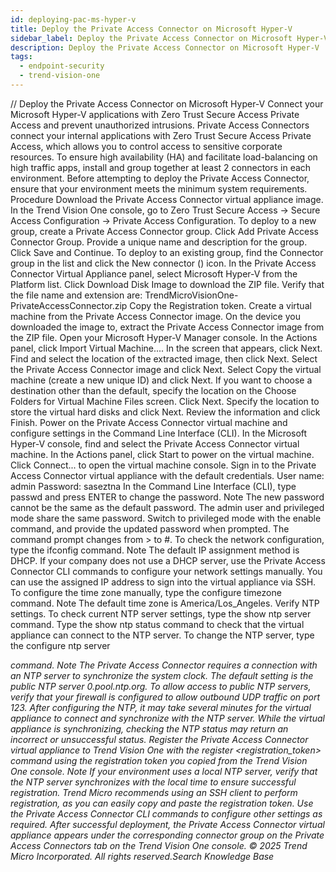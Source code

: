 ```yaml
---
id: deploying-pac-ms-hyper-v
title: Deploy the Private Access Connector on Microsoft Hyper-V
sidebar_label: Deploy the Private Access Connector on Microsoft Hyper-V
description: Deploy the Private Access Connector on Microsoft Hyper-V
tags:
  - endpoint-security
  - trend-vision-one
---
```


/*<![CDATA[*/ $('#title').html($('meta[name=map-description]').attr('content')); /*]]>*/ Deploy the Private Access Connector on Microsoft Hyper-V Connect your Microsoft Hyper-V applications with Zero Trust Secure Access Private Access and prevent unauthorized intrusions. Private Access Connectors connect your internal applications with Zero Trust Secure Access Private Access, which allows you to control access to sensitive corporate resources. To ensure high availability (HA) and facilitate load-balancing on high traffic apps, install and group together at least 2 connectors in each environment. Before attempting to deploy the Private Access Connector, ensure that your environment meets the minimum system requirements. Procedure Download the Private Access Connector virtual appliance image. In the Trend Vision One console, go to Zero Trust Secure Access → Secure Access Configuration → Private Access Configuration. To deploy to a new group, create a Private Access Connector group. Click Add Private Access Connector Group. Provide a unique name and description for the group. Click Save and Continue. To deploy to an existing group, find the Connector group in the list and click the New connector () icon. In the Private Access Connector Virtual Appliance panel, select Microsoft Hyper-V from the Platform list. Click Download Disk Image to download the ZIP file. Verify that the file name and extension are: TrendMicroVisionOne-PrivateAccessConnector.zip Copy the Registration token. Create a virtual machine from the Private Access Connector image. On the device you downloaded the image to, extract the Private Access Connector image from the ZIP file. Open your Microsoft Hyper-V Manager console. In the Actions panel, click Import Virtual Machine.... In the screen that appears, click Next. Find and select the location of the extracted image, then click Next. Select the Private Access Connector image and click Next. Select Copy the virtual machine (create a new unique ID) and click Next. If you want to choose a destination other than the default, specify the location on the Choose Folders for Virtual Machine Files screen. Click Next. Specify the location to store the virtual hard disks and click Next. Review the information and click Finish. Power on the Private Access Connector virtual machine and configure settings in the Command Line Interface (CLI). In the Microsoft Hyper-V console, find and select the Private Access Connector virtual machine. In the Actions panel, click Start to power on the virtual machine. Click Connect... to open the virtual machine console. Sign in to the Private Access Connector virtual appliance with the default credentials. User name: admin Password: saseztna In the Command Line Interface (CLI), type passwd and press ENTER to change the password. Note The new password cannot be the same as the default password. The admin user and privileged mode share the same password. Switch to privileged mode with the enable command, and provide the updated password when prompted. The command prompt changes from > to #. To check the network configuration, type the ifconfig command. Note The default IP assignment method is DHCP. If your company does not use a DHCP server, use the Private Access Connector CLI commands to configure your network settings manually. You can use the assigned IP address to sign into the virtual appliance via SSH. To configure the time zone manually, type the configure timezone <timezone> command. Note The default time zone is America/Los_Angeles. Verify NTP settings. To check current NTP server settings, type the show ntp server command. Type the show ntp status command to check that the virtual appliance can connect to the NTP server. To change the NTP server, type the configure ntp server <address> command. Note The Private Access Connector requires a connection with an NTP server to synchronize the system clock. The default setting is the public NTP server 0.pool.ntp.org. To allow access to public NTP servers, verify that your firewall is configured to allow outbound UDP traffic on port 123. After configuring the NTP, it may take several minutes for the virtual appliance to connect and synchronize with the NTP server. While the virtual appliance is synchronizing, checking the NTP status may return an incorrect or unsuccessful status. Register the Private Access Connector virtual appliance to Trend Vision One with the register <registration_token> command using the registration token you copied from the Trend Vision One console. Note If your environment uses a local NTP server, verify that the NTP server synchronizes with the local time to ensure successful registration. Trend Micro recommends using an SSH client to perform registration, as you can easily copy and paste the registration token. Use the Private Access Connector CLI commands to configure other settings as required. After successful deployment, the Private Access Connector virtual appliance appears under the corresponding connector group on the Private Access Connectors tab on the Trend Vision One console. © 2025 Trend Micro Incorporated. All rights reserved.Search Knowledge Base